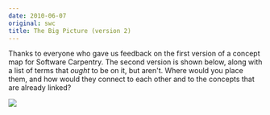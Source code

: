```yaml
---
date: 2010-06-07
original: swc
title: The Big Picture (version 2)
---
```

<p>Thanks to everyone who gave us feedback on the first version of a concept map for Software Carpentry. The second version is shown below, along with a list of terms that <em>ought</em> to be on it, but aren't. Where would you place them, and how would they connect to each other and to the concepts that are already linked?</p>
<p><img src="@root/files/2010/06/concept-map-2-150x150.png" class="centered"></p>
